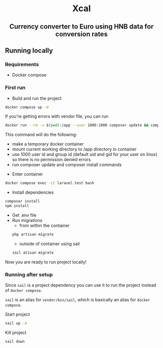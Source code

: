 <h1 align="center">Xcal</h1>
<h2 align="center">Currency converter to Euro using HNB data for conversion rates</h2>

## Running locally

### Requirements
 - Docker compose

### First run

 - Build and run the project
```bash
docker compose up -d
```
If you're getting errors with vendor file, you can run
```bash
docker run --rm -v $(pwd):/app --user 1000:1000 composer update && composer install
```
This command  will do the following: 
* make a temporary docker container 
* mount current working directory to /app directory in container
* use 1000 user id and group id (default uid and gid for your user on linux) so there is no permission denied errors
* run composer update and composer install commands
 - Enter container
```bash
docker compose exec -it laravel.test bash
```
 - Install dependencies
```bash
composer install
npm install
```
 - Get .env file
 - Run migrations
   - from within the container 
    ```bash
    php artisan migrate
    ```
    - outside of container using sail
    ```bash
    sail atisan migrate
    ```

Now you are ready to run project locally!

### Running after setup
Since `sail` is a project dependency you can use it to run the project instead of `docker compose`.

`sail` is an alias for `vendor/bin/sail`, which is basically an alias for `docker compose`. 

Start project
```bash
sail up -d
```
Kill project
```bash
sail down
```
